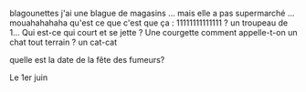 blagounettes
j'ai une blague de magasins ... mais elle a pas supermarché ... mouahahahaha
qu'est ce que c'est que ça : 11111111111111 ? un troupeau de 1...
Qui est-ce qui court et se jette ? Une courgette
comment appelle-t-on un chat tout terrain ? un cat-cat

quelle est la date de la fête des fumeurs?

Le 1er juin

